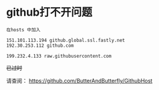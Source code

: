 # github打不开问题
	
	在hosts 中加入

	151.101.113.194 github.global.ssl.fastly.net
	192.30.253.112 github.com
	
	199.232.4.133 raw.githubusercontent.com


~~已过时~~

请查阅： https://github.com/ButterAndButterfly/GithubHost